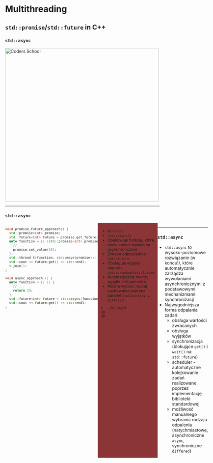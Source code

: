<!-- .slide: data-background="#111111" -->

# Multithreading

## `std::promise`/`std::future` in C++

### `std::async`

<a href="https://coders.school">
    <img width="500" data-src="../coders_school_logo.png" alt="Coders School" class="plain">
</a>

___

### `std::async`

<div style="display: flex;">

<div style="width: 60%; font-size: .9em;">

```c++
void promise_future_approach() {
  std::promise<int> promise;
  std::future<int> future = promise.get_future();
  auto function = [] (std::promise<int> promise) {
    // ...
    promise.set_value(10);
  };
  std::thread t(function, std::move(promise));
  std::cout << future.get() << std::endl;
  t.join();
}

void async_approach () {
  auto function = [] () {
    // ...
    return 20;
  };
  std::future<int> future = std::async(function);
  std::cout << future.get() << std::endl;
}
```
<!-- .element: class="fragment fade-in" -->
</div>

<div style="width: 40%; background-color: #8B3536; padding: 5px 10px; font-size: .9em;">

* <!-- .element: class="fragment fade-in" --> <code>#include <future></code>
* <!-- .element: class="fragment fade-in" --> <code>std::async()</code>
* <!-- .element: class="fragment fade-in" --> Opakowuje funkcję, która może zostać wywołana asynchronicznie
* <!-- .element: class="fragment fade-in" --> Zwraca odpowiednie <code>std::future<T></code>
* <!-- .element: class="fragment fade-in" --> Obsługuje wyjątki poprzez <code>std::promise</code>/<code>std::future</code>
* <!-- .element: class="fragment fade-in" --> Automatycznie tworzy wyjątki jeśli potrzeba
* <!-- .element: class="fragment fade-in" --> Można wybrać rodzaj zachowania poprzez parametr <code>policy</code> (<code>async</code>, <code>differed</code>)

```bash
$> ./02_async
10
20
```
<!-- .element: class="fragment fade-in" -->
</div> <!-- .element: class="fragment fade-in" -->

<div>

___

### `std::async`

* <!-- .element: class="fragment fade-in" --> <code>std::async</code> to wysoko-poziomowe rozwiązanie (w końcu!), które automatycznie zarządza wywołaniami asynchronicznymi z podstawowymi mechanizmami synchronizacji
* <!-- .element: class="fragment fade-in" --> Najwygodniejsza forma odpalania zadań:
  * <!-- .element: class="fragment fade-in" --> obsługa wartości zwracanych
  * <!-- .element: class="fragment fade-in" --> obsługa wyjątków
  * <!-- .element: class="fragment fade-in" --> synchronizacja (blokujące <code>get()</code> i <code>wait()</code> na <code>std::future</code>)
  * <!-- .element: class="fragment fade-in" --> scheduler - automatyczne kolejkowanie zadań realizowane poprzez implementację biblioteki standardowej
  * <!-- .element: class="fragment fade-in" --> możliwość manualnego wybrania rodzaju odpalenia (natychmiastowe, asynchroniczne <code>async</code>, synchroniczne <code>differed</code>)